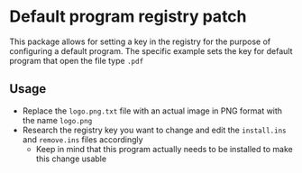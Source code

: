 # Default program registry patch

This package allows for setting a key in the registry for the purpose of configuring a default program.
The specific example sets the key for default program that open the file type `.pdf`

## Usage

- Replace the `logo.png.txt` file with an actual image in PNG format with the name `logo.png`
- Research the registry key you want to change and edit the `install.ins` and `remove.ins` files accordingly
  - Keep in mind that this program actually needs to be installed to make this change usable
